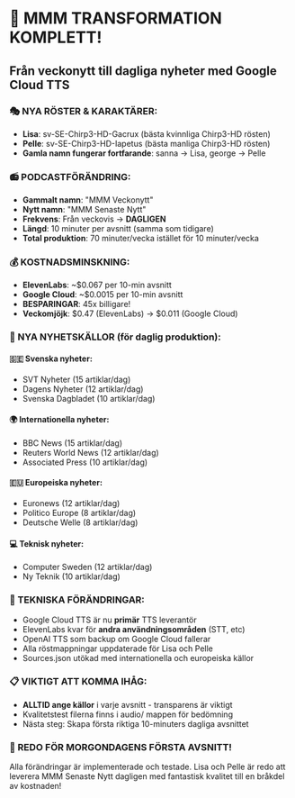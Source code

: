 # 🎉 MMM TRANSFORMATION KOMPLETT!

## Från veckonytt till dagliga nyheter med Google Cloud TTS

### 🎭 NYA RÖSTER & KARAKTÄRER:
- **Lisa**: sv-SE-Chirp3-HD-Gacrux (bästa kvinnliga Chirp3-HD rösten)
- **Pelle**: sv-SE-Chirp3-HD-Iapetus (bästa manliga Chirp3-HD rösten)
- **Gamla namn fungerar fortfarande**: sanna → Lisa, george → Pelle

### 📻 PODCASTFÖRÄNDRING:
- **Gammalt namn**: "MMM Veckonytt" 
- **Nytt namn**: "MMM Senaste Nytt"
- **Frekvens**: Från veckovis → **DAGLIGEN**
- **Längd**: 10 minuter per avsnitt (samma som tidigare)
- **Total produktion**: 70 minuter/vecka istället för 10 minuter/vecka

### 💰 KOSTNADSMINSKNING:
- **ElevenLabs**: ~$0.067 per 10-min avsnitt
- **Google Cloud**: ~$0.0015 per 10-min avsnitt  
- **BESPARINGAR**: 45x billigare! 
- **Veckomjöjk**: $0.47 (ElevenLabs) → $0.011 (Google Cloud)

### 📰 NYA NYHETSKÄLLOR (för daglig produktion):

#### 🇸🇪 Svenska nyheter:
- SVT Nyheter (15 artiklar/dag)
- Dagens Nyheter (12 artiklar/dag)  
- Svenska Dagbladet (10 artiklar/dag)

#### 🌍 Internationella nyheter:
- BBC News (15 artiklar/dag)
- Reuters World News (12 artiklar/dag)
- Associated Press (10 artiklar/dag)

#### 🇪🇺 Europeiska nyheter:
- Euronews (12 artiklar/dag)
- Politico Europe (8 artiklar/dag)
- Deutsche Welle (8 artiklar/dag)

#### 💻 Teknisk nyheter:
- Computer Sweden (12 artiklar/dag)
- Ny Teknik (10 artiklar/dag)

### 🔧 TEKNISKA FÖRÄNDRINGAR:
- Google Cloud TTS är nu **primär** TTS leverantör
- ElevenLabs kvar för **andra användningsområden** (STT, etc)
- OpenAI TTS som backup om Google Cloud fallerar
- Alla röstmappningar uppdaterade för Lisa och Pelle
- Sources.json utökad med internationella och europeiska källor

### 📋 VIKTIGT ATT KOMMA IHÅG:
- **ALLTID ange källor** i varje avsnitt - transparens är viktigt
- Kvalitetstest filerna finns i audio/ mappen för bedömning
- Nästa steg: Skapa första riktiga 10-minuters dagliga avsnittet

### 🚀 REDO FÖR MORGONDAGENS FÖRSTA AVSNITT!

Alla förändringar är implementerade och testade. Lisa och Pelle är redo att leverera MMM Senaste Nytt dagligen med fantastisk kvalitet till en bråkdel av kostnaden!
